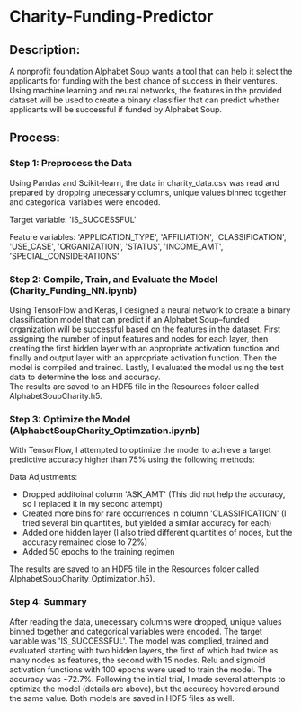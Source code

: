 # Charity-Funding-Predictor

## Description:  
A nonprofit foundation Alphabet Soup wants a tool that can help it select the applicants for funding with the best chance of success in their ventures. Using machine learning and neural networks, the features in the provided dataset will be used to create a binary classifier that can predict whether applicants will be successful if funded by Alphabet Soup.


## Process:  
### Step 1: Preprocess the Data  
Using Pandas and Scikit-learn, the data in charity_data.csv was read and prepared by dropping unecessary columns, unique values binned together and categorical variables were encoded. 

Target variable: 'IS_SUCCESSFUL'

Feature variables: 'APPLICATION_TYPE', 'AFFILIATION', 'CLASSIFICATION', 'USE_CASE', 'ORGANIZATION', 'STATUS', 'INCOME_AMT', 'SPECIAL_CONSIDERATIONS'

### Step 2: Compile, Train, and Evaluate the Model (Charity_Funding_NN.ipynb)  
Using TensorFlow and Keras, I designed a neural network to create a binary classification model that can predict if an Alphabet Soup–funded organization will be successful based on the features in the dataset. First assigning the number of input features and nodes for each layer, then creating the first hidden layer with an appropriate activation function and finally and output layer with an appropriate activation function. Then the model is compiled and trained. Lastly, I evaluated the model using the test data to determine the loss and accuracy.  
The results are saved to an HDF5 file in the Resources folder called AlphabetSoupCharity.h5.


### Step 3: Optimize the Model (AlphabetSoupCharity_Optimzation.ipynb)  
With TensorFlow, I attempted to optimize the model to achieve a target predictive accuracy higher than 75% using the following methods:

Data Adjustments:  
- Dropped additoinal column 'ASK_AMT'  (This did not help the accuracy, so I replaced it in my second attempt)
- Created more bins for rare occurrences in column 'CLASSIFICATION' (I tried several bin quantities, but yielded a similar accuracy for each)
- Added one hidden layer (I also tried different quantities of nodes, but the accuracy remained close to 72%)
- Added 50 epochs to the training regimen  

The results are saved to an HDF5 file in the Resources folder called AlphabetSoupCharity_Optimization.h5).

### Step 4: Summary  
After reading the data, unecessary columns were dropped, unique values binned together and categorical variables were encoded. The target variable was 'IS_SUCCESSFUL'. The model was complied, trained and evaluated starting with two hidden layers, the first of which had twice as many nodes as features, the second with 15 nodes. Relu and sigmoid activation functions with 100 epochs were used to train the model. The accuracy was ~72.7%. Following the initial trial, I made several attempts to optimize the model (details are above), but the accuracy hovered around the same value. Both models are saved in HDF5 files as well.




